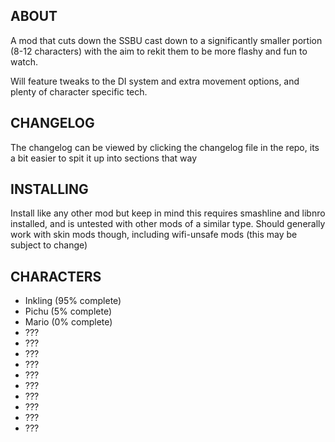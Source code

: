 ## ABOUT

A mod that cuts down the SSBU cast down to a significantly smaller portion (8-12 characters) with the aim to rekit them to be more flashy and fun to watch.

Will feature tweaks to the DI system and extra movement options, and plenty of character specific tech.

## CHANGELOG

The changelog can be viewed by clicking the changelog file in the repo, its a bit easier to spit it up into sections that way

## INSTALLING

Install like any other mod but keep in mind this requires smashline and libnro installed, and is untested with other mods of a similar type. Should generally work with skin mods though, including wifi-unsafe mods (this may be subject to change)

## CHARACTERS

- Inkling (95% complete)
- Pichu (5% complete)
- Mario (0% complete)
- ???
- ???
- ???
- ???
- ???
- ???
- ???
- ???
- ???
- ???